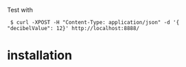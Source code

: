 Test with

     $ curl -XPOST -H "Content-Type: application/json" -d '{ "decibelValue": 12}' http://localhost:8888/

# installation


